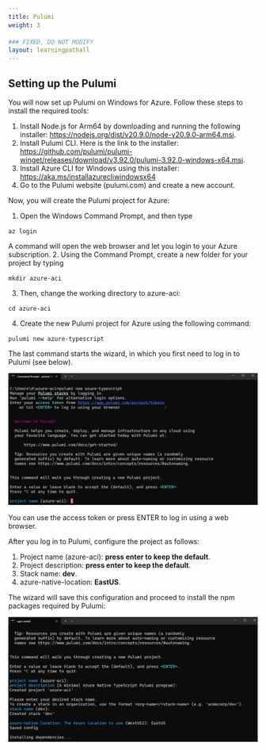 ```yaml
---
title: Pulumi
weight: 3

### FIXED, DO NOT MODIFY
layout: learningpathall
---
```


## Setting up the Pulumi
You will now set up Pulumi on Windows for Azure. Follow these steps to install the required tools:
1.	Install Node.js for Arm64 by downloading and running the following installer: https://nodejs.org/dist/v20.9.0/node-v20.9.0-arm64.msi. 
2.	Install Pulumi CLI. Here is the link to the installer: https://github.com/pulumi/pulumi-winget/releases/download/v3.92.0/pulumi-3.92.0-windows-x64.msi. 
3.	Install Azure CLI for Windows using this installer: https://aka.ms/installazurecliwindowsx64 
4.	Go to the Pulumi website (pulumi.com) and create a new account.

Now, you will create the Pulumi project for Azure:
1.	Open the Windows Command Prompt, and then type
```console
az login
```

A command will open the web browser and let you login to your Azure subscription.
2.	Using the Command Prompt, create a new folder for your project by typing 
```console
mkdir azure-aci
```

3.	Then, change the working directory to azure-aci:
```console
cd azure-aci
```

4.	Create the new Pulumi project for Azure using the following command:
```console
pulumi new azure-typescript
```

The last command starts the wizard, in which you first need to log in to Pulumi (see below).

![Pulumi#left](figures/01.png)

You can use the access token or press ENTER to log in using a web browser.

After you log in to Pulumi, configure the project as follows:
1.	Project name (azure-aci): **press enter to keep the default**.
2.	Project description: **press enter to keep the default**.
3.	Stack name: **dev**.
4.	azure-native-location: **EastUS**.

The wizard will save this configuration and proceed to install the npm packages required by Pulumi: 

![Pulumi#left](figures/02.png)